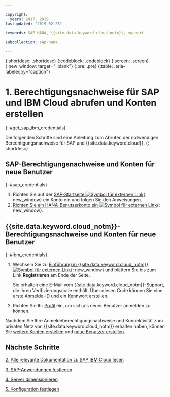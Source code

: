 ```yaml
---

copyright:
  years: 2017, 2019
lastupdated: "2019-02-26"

keywords: SAP HANA, {{site.data.keyword.cloud_notm}}, support

subcollection: sap-hana

---
```


{:shortdesc: .shortdesc}
{:codeblock: .codeblock}
{:screen: .screen}
{:new_window: target="_blank"}
{:pre: .pre}
{:table: .aria-labeledby="caption"}


# 1. Berechtigungsnachweise für SAP und IBM Cloud abrufen und Konten erstellen
{: #get_sap_ibm_credentials}

Die folgenden Schritte sind eine Anleitung zum Abrufen der notwendigen Berechtigungsnachweise für SAP und {{site.data.keyword.cloud}}.
{: shortdesc}

## SAP-Berechtigungsnachweise und Konten für neue Benutzer
{: #sap_credentials}

1. Richten Sie auf der [SAP-Startseite ![Symbol für externen Link](../icons/launch-glyph.svg "Symbol für externen Link")](https://www.sap.com/){: new_window} ein Konto ein und folgen Sie den Anweisungen.
2. [Richten Sie ein HANA-Benutzerkonto ein ![Symbol für externen Link](../icons/launch-glyph.svg "Symbol für externen Link")](https://help.sap.com/viewer/6b94445c94ae495c83a19646e7c3fd56/2.0.00/en-US/c0555f0bbb5710148faabb0a6e35c457){: new_window}.

## {{site.data.keyword.cloud_notm}}-Berechtigungsnachweise und Konten für neue Benutzer
{: #ibm_credentials}

1. Wechseln Sie zu [Einführung in {{site.data.keyword.cloud_notm}} ![Symbol für externen Link](../icons/launch-glyph.svg "Symbol für externen Link")](https://www.ibm.com/cloud/get-started){: new_window} und blättern Sie bis zum Link **Registrieren** am Ende der Seite.

   Sie erhalten eine E-Mail vom {{site.data.keyword.cloud_notm}}-Support, die Ihren Verifizierungscode enthält. Über diesen Code können Sie eine erste Anmelde-ID und ein Kennwort erstellen.

2. Richten Sie Ihr [Profil](/docs/account?topic=account-usersettings#profile-photo) ein, um sich als neuer Benutzer anmelden zu können.

Nachdem Sie Ihre Anmeldeberechtigungsnachweise und Konnektivität zum privaten Netz von {{site.data.keyword.cloud_notm}} erhalten haben, können Sie [weitere Konten erstellen](/docs/customer-portal?topic=customer-portal-getting-started#getting-started) und [neue Benutzer erstellen](/docs/customer-portal?topic=customer-portal-getting-started#users-permissions).

## Nächste Schritte

  [2. Alle relevante Dokumentation zu SAP IBM Cloud lesen](/docs/infrastructure/sap-hana?topic=sap-hana-review_doc#review_doc)

  [3. SAP-Anwendungen festlegen](/docs/infrastructure/sap-hana?topic=sap-hana-3-determining-your-sap-applications#3-determining-your-sap-applications)

  [4. Server dimensionieren](/docs/infrastructure/sap-hana?topic=sap-hana-size_the_server#size_the_server)

  [5. Konfiguration festlegen](/docs/infrastructure/sap-hana?topic=sap-hana-determine_configuration#determine_configuration)
